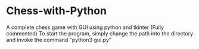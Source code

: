 # Chess-with-Python
A complete chess game with GUI using python and tkinter (Fully commented)
To start the program, simply change the path into the directory and invoke the command "python3 gui.py"
